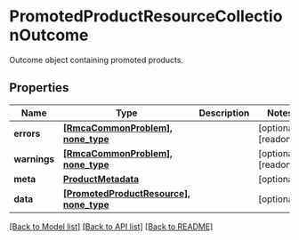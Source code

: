 # PromotedProductResourceCollectionOutcome

Outcome object containing promoted products.

## Properties
Name | Type | Description | Notes
------------ | ------------- | ------------- | -------------
**errors** | [**[RmcaCommonProblem], none_type**](RmcaCommonProblem.md) |  | [optional] [readonly] 
**warnings** | [**[RmcaCommonProblem], none_type**](RmcaCommonProblem.md) |  | [optional] [readonly] 
**meta** | [**ProductMetadata**](ProductMetadata.md) |  | [optional] 
**data** | [**[PromotedProductResource], none_type**](PromotedProductResource.md) |  | [optional] 

[[Back to Model list]](../README.md#documentation-for-models) [[Back to API list]](../README.md#documentation-for-api-endpoints) [[Back to README]](../README.md)


